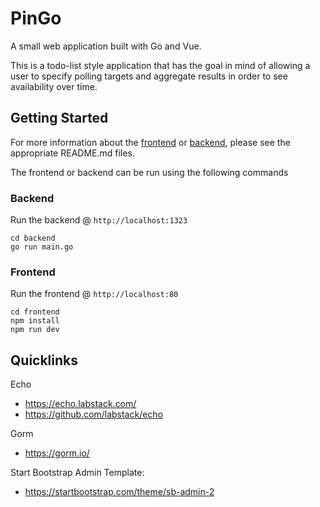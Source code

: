 # PinGo

A small web application built with Go and Vue.

This is a todo-list style application that has the goal in mind of allowing a user to specify polling targets
and aggregate results in order to see availability over time.


## Getting Started

For more information about the [frontend](./frontend/README.md) or [backend](README.md), 
please see the appropriate README.md files.

The frontend or backend can be run using the following commands

### Backend

Run the backend @ `http://localhost:1323`

```console
cd backend
go run main.go
```

### Frontend 

Run the frontend @ `http://localhost:80`

```console
cd frontend
npm install
npm run dev
```

## Quicklinks

Echo
 - https://echo.labstack.com/
 - https://github.com/labstack/echo

Gorm
 - https://gorm.io/

Start Bootstrap Admin Template:
 - https://startbootstrap.com/theme/sb-admin-2

